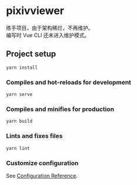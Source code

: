 # pixivviewer

练手项目，由于架构稀烂，不再维护。  
编写时 Vue CLI 还未进入维护模式。

## Project setup

```
yarn install
```

### Compiles and hot-reloads for development

```
yarn serve
```

### Compiles and minifies for production

```
yarn build
```

### Lints and fixes files

```
yarn lint
```

### Customize configuration

See [Configuration Reference](https://cli.vuejs.org/config/).
